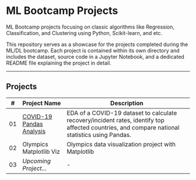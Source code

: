 # ML Bootcamp Projects

ML Bootcamp projects focusing on classic algorithms like Regression, Classification, and Clustering using Python, Scikit-learn, and etc.

This repository serves as a showcase for the projects completed during the ML/DL bootcamp. Each project is contained within its own directory and includes the dataset, source code in a Jupyter Notebook, and a dedicated README file explaining the project in detail.

---

## Projects

| #   | Project Name                               | Description                                                                
| --- | ------------------------------------------ | ---------------------------------------------------------------------------
| 01  | [COVID-19 Pandas Analysis](./COVID-19-analysis-project/) | EDA of a COVID-19 dataset to calculate recovery/incident rates, identify top affected countries, and compare national statistics using Pandas.   
| 02  | Olympics Matplotlib Viz                     | Olympics data visualization project with Matplotlib                                                                        
| 03  | *Upcoming Project...*                      | -                                                                           | -                                  |

